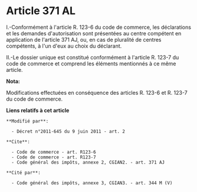 # Article 371 AL

I.-Conformément à l'article R. 123-6 du code de commerce, les déclarations et les demandes d'autorisation sont présentées au
centre compétent en application de l'article 371 AJ, ou, en cas de pluralité de centres compétents, à l'un d'eux au choix du
déclarant. 

II.-Le dossier unique est constitué conformément à l'article R. 123-7 du code de commerce et comprend les éléments mentionnés
à ce même article.

**Nota:**

Modifications effectuées en conséquence des articles R. 123-6 et R. 123-7 du code de commerce.

**Liens relatifs à cet article**

	**Modifié par**:

	  - Décret n°2011-645 du 9 juin 2011 - art. 2

	**Cite**:

	  - Code de commerce - art. R123-6
	  - Code de commerce - art. R123-7
	  - Code général des impôts, annexe 2, CGIAN2. - art. 371 AJ

	**Cité par**:

	  - Code général des impôts, annexe 3, CGIAN3. - art. 344 M (V)
